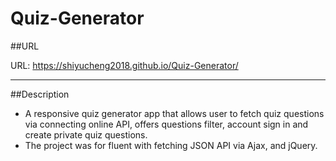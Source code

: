 # Quiz-Generator
##URL

URL: https://shiyucheng2018.github.io/Quiz-Generator/

***
##Description 
- A responsive quiz generator app that allows user to fetch quiz questions via connecting online API, offers questions filter, account sign in and create private quiz questions.
- The project was for fluent with fetching JSON API via Ajax, and jQuery.
